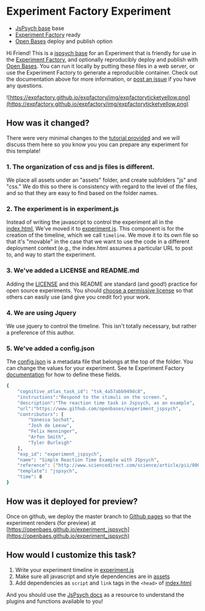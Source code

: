 # Experiment Factory Experiment

 - [JsPsych base](https://jspsych.org) base
 - [Experiment Factory](https://expfactory.github.io) ready
 - [Open Bases](https://openbases.github.io) deploy and publish option

Hi Friend! This is a [jspsych base](https://jspsych.org) for an Experiment that is friendly for use in the [Experiment Factory](https://expfactory.github.io/expfactory), and optionally reproducibly deploy and publish with [Open Bases](https://openbases.github.io). You can run it locally by putting these files in a web server, or use the Experiment Factory to generate a reproducible container. Check out the documentation above for more information, or [post an issue](https://www.github.com/expfactory/expfactory/issues) if you have any questions.

![https://expfactory.github.io/expfactory/img/expfactoryticketyellow.png](https://expfactory.github.io/expfactory/img/expfactoryticketyellow.png)

## How was it changed?

There were very minimal changes to the [tutorial provided](https://www.jspsych.org/tutorials/rt-task/) and we will discuss
them here so you know you you can prepare any experiment for this template!

### 1. The organization of css and js files is different.

We place all assets under an "assets" folder, and create subfolders "js" and "css."
We do this so there is consistency with regard to the level of the files, and so
that they are easy to find based on the folder names. 

### 2. The experiment is in experiment.js

Instead of writing the javascript to control the experiment all in the [index.html](index.html), We've moved it to [experiment.js](experiment.js). This component is for the creation of the timeline, which we call `timeline`. We move it to its own file
so that it's "movable" in the case that we want to use the code in a different
deployment context (e.g., the index.html assumes a particular URL to post to, and way
to start the experiment.


### 3. We've added a LICENSE and README.md

Adding the [LICENSE](LICENSE) and this README are standard (and good!) practice for
open source experiments. You should 
[choose a permissive license](https://choosealicense.com/) so that
others can easily use (and give you credit for) your work.

### 4. We are using Jquery

We use jquery to control the timeline. This isn't totally necessary, but rather
a preference of this author.

### 5. We've added a config.json

The [config.json](config.json) is a metadata file that belongs at the top
of the folder. You can change the values for your experiment. See te Experiment
Factory [documentation](https://expfactory.github.io/contribute) for how to define these fields.

```bash
{
    "cognitive_atlas_task_id": "tsk_4a57abb949dc8",
    "instructions":"Respond to the stimuli on the screen.",
    "description":"The reaction time task in Jspsych, as an example",
    "url":"https://www.github.com/openbases/experiment_jspsych",
    "contributors": [
        "Vanessa Sochat",
        "Josh de Leeuw",
        "Felix Henninger",
        "Arfon Smith",
        "Tyler Burleigh"
    ],
    "exp_id": "experiment_jspsych",
    "name": "Simple Reaction Time Example with JSpsych",
    "reference": ["http://www.sciencedirect.com/science/article/pii/0001691869900651"],
    "template": "jspsych",
    "time": 8
}
```

## How was it deployed for preview?

Once on github, we deploy the master branch to 
[Github pages](https://help.github.com/articles/configuring-a-publishing-source-for-github-pages/) so that the experiment
renders (for preview) at [https://openbaes.github.io/experiment_jspsych](https://openbaes.github.io/experiment_jspsych)

## How would I customize this task?

 1. Write your experiment timeline in [experiment.js](experiment.js)
 2. Make sure all javascript and style dependencies are in [assets](assets)
 3. Add dependencies as `script` and `link` tags in the `<head>` of [index.html](index.html)

And you should use the [JsPsych docs](https://www.jspsych.org/core_library/jspsych-core/) as a resource to understand the plugins and
functions available to you!
